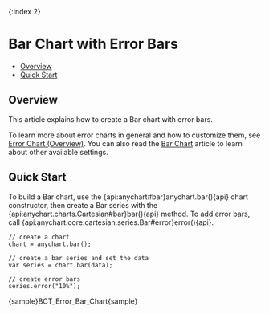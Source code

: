 {:index 2}
# Bar Chart with Error Bars

* [Overview](#overview)
* [Quick Start](#quick_start)

## Overview

This article explains how to create a Bar chart with error bars.

To learn more about error charts in general and how to customize them, see [Error Chart (Overview)](Overview). You can also read the [Bar Chart](../Bar_Chart) article to learn about other available settings.

## Quick Start

To build a Bar chart, use the {api:anychart#bar}anychart.bar(){api} chart constructor, then create a Bar series with the {api:anychart.charts.Cartesian#bar}bar(){api} method. To add error bars, call {api:anychart.core.cartesian.series.Bar#error}error(){api}.

```
// create a chart
chart = anychart.bar();

// create a bar series and set the data
var series = chart.bar(data);

// create error bars
series.error("10%");
```

{sample}BCT\_Error\_Bar\_Chart{sample}
